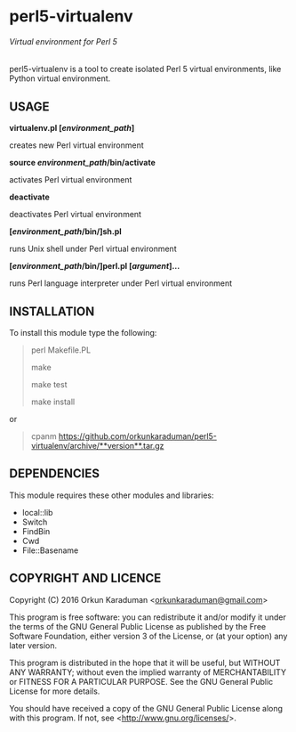 # perl5-virtualenv
###### Virtual environment for Perl 5

perl5-virtualenv is a tool to create isolated Perl 5 virtual environments, like Python virtual environment.

## USAGE

**virtualenv.pl [*environment_path*]**

creates new Perl virtual environment

**source *environment_path*/bin/activate**

activates Perl virtual environment

**deactivate**

deactivates Perl virtual environment

**[*environment_path*/bin/]sh.pl**

runs Unix shell under Perl virtual environment

**[*environment_path*/bin/]perl.pl [*argument*]...**

runs Perl language interpreter under Perl virtual environment

## INSTALLATION

To install this module type the following:

> perl Makefile.PL
>
> make
>
> make test
>
> make install

or

> cpanm https://github.com/orkunkaraduman/perl5-virtualenv/archive/**version**.tar.gz

## DEPENDENCIES

This module requires these other modules and libraries:

* local::lib
* Switch
* FindBin
* Cwd
* File::Basename

## COPYRIGHT AND LICENCE

Copyright (C) 2016  Orkun Karaduman <<orkunkaraduman@gmail.com>>

This program is free software: you can redistribute it and/or modify
it under the terms of the GNU General Public License as published by
the Free Software Foundation, either version 3 of the License, or
(at your option) any later version.

This program is distributed in the hope that it will be useful,
but WITHOUT ANY WARRANTY; without even the implied warranty of
MERCHANTABILITY or FITNESS FOR A PARTICULAR PURPOSE.  See the
GNU General Public License for more details.

You should have received a copy of the GNU General Public License
along with this program.  If not, see <<http://www.gnu.org/licenses/>>.
